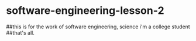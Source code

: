 # software-engineering-lesson-2
##this is for the work of software engineering, science i'm a college student
##that's all.
